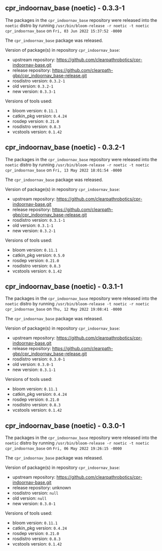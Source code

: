 ## cpr_indoornav_base (noetic) - 0.3.3-1

The packages in the `cpr_indoornav_base` repository were released into the `noetic` distro by running `/usr/bin/bloom-release -r noetic -t noetic cpr_indoornav_base` on `Fri, 03 Jun 2022 15:37:52 -0000`

The `cpr_indoornav_base` package was released.

Version of package(s) in repository `cpr_indoornav_base`:

- upstream repository: https://github.com/clearpathrobotics/cpr-indoornav-base.git
- release repository: https://github.com/clearpath-gbp/cpr_indoornav_base-release.git
- rosdistro version: `0.3.2-1`
- old version: `0.3.2-1`
- new version: `0.3.3-1`

Versions of tools used:

- bloom version: `0.11.1`
- catkin_pkg version: `0.4.24`
- rosdep version: `0.21.0`
- rosdistro version: `0.8.3`
- vcstools version: `0.1.42`


## cpr_indoornav_base (noetic) - 0.3.2-1

The packages in the `cpr_indoornav_base` repository were released into the `noetic` distro by running `/usr/bin/bloom-release -r noetic -t noetic cpr_indoornav_base` on `Fri, 13 May 2022 18:01:54 -0000`

The `cpr_indoornav_base` package was released.

Version of package(s) in repository `cpr_indoornav_base`:

- upstream repository: https://github.com/clearpathrobotics/cpr-indoornav-base.git
- release repository: https://github.com/clearpath-gbp/cpr_indoornav_base-release.git
- rosdistro version: `0.3.1-1`
- old version: `0.3.1-1`
- new version: `0.3.2-1`

Versions of tools used:

- bloom version: `0.11.1`
- catkin_pkg version: `0.5.0`
- rosdep version: `0.21.0`
- rosdistro version: `0.8.3`
- vcstools version: `0.1.42`


## cpr_indoornav_base (noetic) - 0.3.1-1

The packages in the `cpr_indoornav_base` repository were released into the `noetic` distro by running `/usr/bin/bloom-release -t noetic -r noetic cpr_indoornav_base` on `Thu, 12 May 2022 19:08:41 -0000`

The `cpr_indoornav_base` package was released.

Version of package(s) in repository `cpr_indoornav_base`:

- upstream repository: https://github.com/clearpathrobotics/cpr-indoornav-base.git
- release repository: https://github.com/clearpath-gbp/cpr_indoornav_base-release.git
- rosdistro version: `0.3.0-1`
- old version: `0.3.0-1`
- new version: `0.3.1-1`

Versions of tools used:

- bloom version: `0.11.1`
- catkin_pkg version: `0.4.24`
- rosdep version: `0.21.0`
- rosdistro version: `0.8.3`
- vcstools version: `0.1.42`


## cpr_indoornav_base (noetic) - 0.3.0-1

The packages in the `cpr_indoornav_base` repository were released into the `noetic` distro by running `/usr/bin/bloom-release -r noetic -t noetic cpr_indoornav_base` on `Fri, 06 May 2022 19:26:15 -0000`

The `cpr_indoornav_base` package was released.

Version of package(s) in repository `cpr_indoornav_base`:

- upstream repository: https://github.com/clearpathrobotics/cpr-indoornav-base.git
- release repository: unknown
- rosdistro version: `null`
- old version: `null`
- new version: `0.3.0-1`

Versions of tools used:

- bloom version: `0.11.1`
- catkin_pkg version: `0.4.24`
- rosdep version: `0.21.0`
- rosdistro version: `0.8.3`
- vcstools version: `0.1.42`


